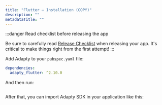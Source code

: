 ```yaml
---
title: "Flutter – Installation (COPY)"
description: ""
metadataTitle: ""
---
```


:::danger
Read checklist before releasing the app

Be sure to carefully read [Release Checklist](https://docs.adapty.io/docs/release-checklist) when releasing your app. It's critical to make things right from the first attempt!
:::

Add Adapty to your `pubspec.yaml` file:

```yaml title="title="pubspec.yaml""
dependencies:
  adapty_flutter: ^2.10.0
```

And then run:

```bash title="title="flutter pub get""
```

After that, you can import Adapty SDK in your application like this:

```dart title="title="import 'package:adapty_flutter/adapty_flutter.dart';""
```